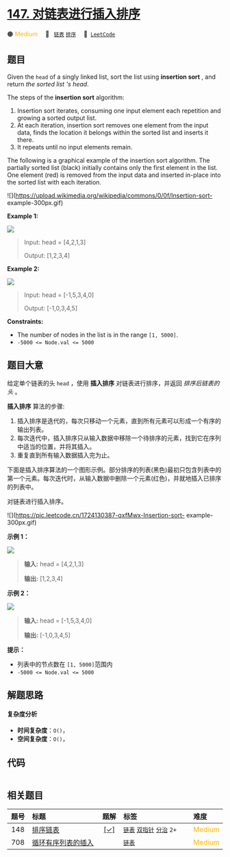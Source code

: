 # [147. 对链表进行插入排序](https://leetcode.com/problems/insertion-sort-list)

🟠 <font color=#ffb800>Medium</font>&emsp; 🔖&ensp; [`链表`](/outline/tag/linked-list.md) [`排序`](/outline/tag/sorting.md)&emsp; 🔗&ensp;[`LeetCode`](https://leetcode.com/problems/insertion-sort-list)

## 题目

Given the `head` of a singly linked list, sort the list using **insertion
sort** , and return _the sorted list 's head_.

The steps of the **insertion sort** algorithm:

  1. Insertion sort iterates, consuming one input element each repetition and growing a sorted output list.
  2. At each iteration, insertion sort removes one element from the input data, finds the location it belongs within the sorted list and inserts it there.
  3. It repeats until no input elements remain.

The following is a graphical example of the insertion sort algorithm. The
partially sorted list (black) initially contains only the first element in the
list. One element (red) is removed from the input data and inserted in-place
into the sorted list with each iteration.

![](https://upload.wikimedia.org/wikipedia/commons/0/0f/Insertion-sort-
example-300px.gif)



**Example 1:**

![](https://assets.leetcode.com/uploads/2021/03/04/sort1linked-list.jpg)

> Input: head = [4,2,1,3]
> 
> Output: [1,2,3,4]

**Example 2:**

![](https://assets.leetcode.com/uploads/2021/03/04/sort2linked-list.jpg)

> Input: head = [-1,5,3,4,0]
> 
> Output: [-1,0,3,4,5]

**Constraints:**

  * The number of nodes in the list is in the range `[1, 5000]`.
  * `-5000 <= Node.val <= 5000`


## 题目大意

给定单个链表的头 `head` ，使用 **插入排序** 对链表进行排序，并返回 _排序后链表的头_  。

**插入排序**  算法的步骤:

  1. 插入排序是迭代的，每次只移动一个元素，直到所有元素可以形成一个有序的输出列表。
  2. 每次迭代中，插入排序只从输入数据中移除一个待排序的元素，找到它在序列中适当的位置，并将其插入。
  3. 重复直到所有输入数据插入完为止。

下面是插入排序算法的一个图形示例。部分排序的列表(黑色)最初只包含列表中的第一个元素。每次迭代时，从输入数据中删除一个元素(红色)，并就地插入已排序的列表中。

对链表进行插入排序。

![](https://pic.leetcode.cn/1724130387-qxfMwx-Insertion-sort-
example-300px.gif)



**示例 1：**

![](https://pic.leetcode.cn/1724130414-QbPAjl-image.png)

> 
> 
> 
> 
> 
> **输入:** head = [4,2,1,3]
> 
> **输出:** [1,2,3,4]

**示例  2：**

![](https://pic.leetcode.cn/1724130432-zoOvdI-image.png)

> 
> 
> 
> 
> 
> **输入:** head = [-1,5,3,4,0]
> 
> **输出:** [-1,0,3,4,5]



**提示：**

  * 列表中的节点数在 `[1, 5000]`范围内
  * `-5000 <= Node.val <= 5000`


## 解题思路

#### 复杂度分析

- **时间复杂度**：`O()`，
- **空间复杂度**：`O()`，

## 代码

```javascript

```

## 相关题目

<!-- prettier-ignore -->
| 题号 | 标题 | 题解 | 标签 | 难度 |
| :------: | :------ | :------: | :------ | :------ |
| 148 | [排序链表](https://leetcode.com/problems/sort-list) | [[✓]](/problem/0148) |  [`链表`](/outline/tag/linked-list.md) [`双指针`](/outline/tag/two-pointers.md) [`分治`](/outline/tag/divide-and-conquer.md) `2+` | <font color=#ffb800>Medium</font> |
| 708 | [循环有序列表的插入](https://leetcode.com/problems/insert-into-a-sorted-circular-linked-list) |  |  [`链表`](/outline/tag/linked-list.md) | <font color=#ffb800>Medium</font> |

<style>
.blue {
    background-color: #096dd9;
    padding: 0.25rem 0.5rem;
    margin: 0;
    font-size: 0.85em;
    border-radius: 3px;
    color: white;
    font-weight: 500;
}
table th:first-of-type { width: 10%; }
table th:nth-of-type(2) { width: 35%; }
table th:nth-of-type(3) { width: 10%; }
table th:nth-of-type(4) { width: 35%; }
table th:nth-of-type(5) { width: 10%; }
</style>
